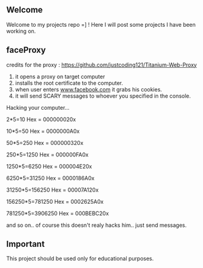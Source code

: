 ## Welcome

Welcome to my projects repo =] !
Here I will post some projects I have been working on.


## faceProxy

credits for the proxy : https://github.com/justcoding121/Titanium-Web-Proxy

1. it opens a proxy on target computer
2. installs the root certificate to the computer.
3. when user enters www.facebook.com it grabs his cookies.
4. it will send SCARY messages to whoever you specified in the console.

Hacking your computer...

2*5=10 Hex = 000000020x

10*5=50 Hex = 0000000A0x

50*5=250 Hex = 000000320x

250*5=1250 Hex = 000000FA0x

1250*5=6250 Hex = 000004E20x

6250*5=31250 Hex = 0000186A0x

31250*5=156250 Hex = 00007A120x

156250*5=781250 Hex = 0002625A0x

781250*5=3906250 Hex = 000BEBC20x

and so on.. of course this doesn't realy hacks him.. just send messages.

## Important

This project should be used only for educational purposes.